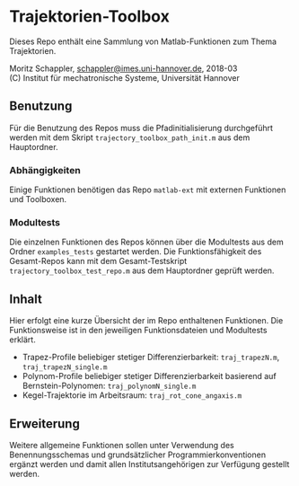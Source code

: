 # Trajektorien-Toolbox

Dieses Repo enthält eine Sammlung von Matlab-Funktionen zum Thema Trajektorien.

Moritz Schappler, schappler@imes.uni-hannover.de, 2018-03  
(C) Institut für mechatronische Systeme, Universität Hannover

## Benutzung

Für die Benutzung des Repos muss die Pfadinitialisierung durchgeführt werden mit dem Skript `trajectory_toolbox_path_init.m` aus dem Hauptordner.

### Abhängigkeiten

Einige Funktionen benötigen das Repo `matlab-ext` mit externen Funktionen und Toolboxen.

### Modultests

Die einzelnen Funktionen des Repos können über die Modultests aus dem Ordner `examples_tests` gestartet werden. Die Funktionsfähigkeit des Gesamt-Repos kann mit dem Gesamt-Testskript `trajectory_toolbox_test_repo.m` aus dem Hauptordner geprüft werden.

## Inhalt

Hier erfolgt eine kurze Übersicht der im Repo enthaltenen Funktionen. Die Funktionsweise ist in den jeweiligen Funktionsdateien und Modultests erklärt.

* Trapez-Profile beliebiger stetiger Differenzierbarkeit: `traj_trapezN.m`, `traj_trapezN_single.m`
* Polynom-Profile beliebiger stetiger Differenzierbarkeit basierend auf Bernstein-Polynomen: `traj_polynomN_single.m`
* Kegel-Trajektorie im Arbeitsraum: `traj_rot_cone_angaxis.m`

## Erweiterung

Weitere allgemeine Funktionen sollen unter Verwendung des Benennungsschemas und grundsätzlicher Programmierkonventionen ergänzt werden und damit allen Institutsangehörigen zur Verfügung gestellt werden.


